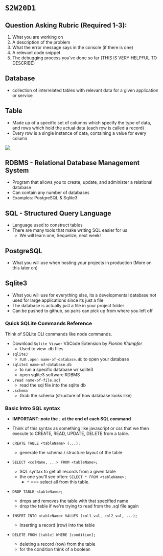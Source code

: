 # `S2W20D1`

## Question Asking Rubric (Required 1-3):

1) What you are working on
2) A description of the problem
3) What the error message says in the console (if there is one)
4) A relevant code snippet
5) The debugging process you’ve done so far (THIS IS VERY HELPFUL TO DESCRIBE)

## Database

- collection of interrelated tables with relevant data for a given application
  or service

## Table

- Made up of a specific set of columns which specify the type of data, and rows
  which hold the actual data (each row is called a record)
- Every row is a single instance of data, containing a value for every column

![](https://i.imgur.com/38Lpkm1.png)

## RDBMS - Relational Database Management System

- Program that allows you to create, update, and administer a relational
  database
- Can contain any number of databases
- Examples: PostgreSQL & Sqlite3


## SQL - Structured Query Language

- Language used to construct tables
- There are many tools that make writing SQL easier for us
  - We will learn one, Sequelize, next week!

## PostgreSQL

- What you will use when hosting your projects in production (More on this later on)

## Sqlite3

- What you will use for everything else, its a developmental database not used for large applications since its just a file
- The database is actually just a file in your project folder
- Can be pushed to github, so pairs can pick up from where you left off

### Quick SQLite Commands Reference
Think of SQLite CLI commands like node commands.

- Download `Sqlite Viewer` VSCode Extension by *Florian Klampfer*
  - Used to view .db files 
- `sqlite3`
  - run `.open name-of-database.db` to open your database
- `sqlite3 name-of-database.db`
  - to run a specific database w/ sqlite3
  - open sqlite3 software RDBMS
- `.read name-of-file.sql`
  - read the sql file into the sqlite db
- `.schema`
  - Grab the schema (structure of how database looks like)


### Basic Intro SQL syntax 
- **IMPORTANT: note the `;` at the end of each SQL command**
- Think of this syntax as something like javascript or css that we then execute to CREATE, READ, UPDATE, DELETE from a table.
- `CREATE TABLE <tableName> (...);`
  - generate the schema / structure layout of the table
- `SELECT <colName, ...> FROM <tableName>;`
  - SQL syntax to get all records from a given table
  - the one you'll see often: `SELECT * FROM <tableName>;`
    - `*` === select all from this table.
- `DROP TABLE <tableName>;`
  - drops and removes the table with that specified name
  - drop the table if we're trying to read from the .sql file again

- `INSERT INTO <tableName> VALUES (col1_val, col2_val, ...);`
  - inserting a record (row) into the table

- `DELETE FROM [table] WHERE [condition];`
  - deleting a record (row) from the table
  - for the condition think of a boolean
